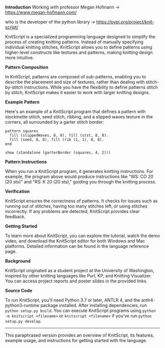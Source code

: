 **Introduction**
Working with professor Megan Hofmann -> https://www.megan-hofmann.com/

who is the developer of the python library -> https://pypi.org/project/knit-script/

KnitScript is a specialized programming language designed to simplify the process of creating knitting patterns. Instead of manually specifying individual knitting stitches, KnitScript allows you to define patterns using higher-level constructs like textures and patterns, making knitting design more intuitive.

**Pattern Composition**

In KnitScript, patterns are composed of sub-patterns, enabling you to describe the placement and size of textures, rather than dealing with stitch-by-stitch instructions. While you have the flexibility to define patterns stitch by stitch, KnitScript makes it easier to work with larger knitting designs.

**Example Pattern**

Here's an example of a KnitScript program that defines a pattern with stockinette stitch, seed stitch, ribbing, and a slipped waves texture in the corners, all surrounded by a garter stitch border:

```knitscript
pattern squares
  fill (slippedWaves, 8, 8), fill (stst, 8, 8).
  fill (seed, 8, 8), fill (rib (1, 1), 8, 8).
end

show (standalone (garterBorder (squares, 4, 2)))
```

**Pattern Instructions**

When you run a KnitScript program, it generates knitting instructions. For example, the program above would produce instructions like "WS: CO 20 (20 sts)" and "RS: K 20 (20 sts)," guiding you through the knitting process.

**Verification**

KnitScript ensures the correctness of patterns. It checks for issues such as running out of stitches, having too many stitches left, or using stitches incorrectly. If any problems are detected, KnitScript provides clear feedback.

**Getting Started**

To learn more about KnitScript, you can explore the tutorial, watch the demo video, and download the KnitScript editor for both Windows and Mac platforms. Detailed information can be found in the language reference page.

**Background**

KnitScript originated as a student project at the University of Washington, inspired by other knitting languages like Purl, KP, and Knitting Visualizer. You can access project reports and poster slides in the provided links.

**Source Code**

To run KnitScript, you'll need Python 3.7 or later, ANTLR 4, and the antlr4-python3-runtime package installed. After installing dependencies, run `python setup.py build`. You can execute KnitScript programs using `python -m knitscript <filename>` or `knitscript <filename>` if you've run `python setup.py develop`.

---

This paraphrased version provides an overview of KnitScript, its features, example usage, and instructions for getting started with the language.
